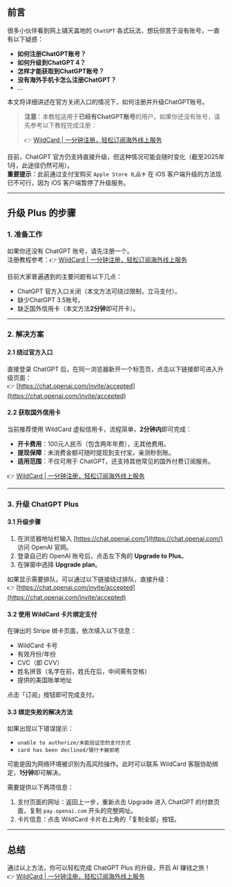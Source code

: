 ## 前言

很多小伙伴看到网上铺天盖地的 `ChatGPT` 各式玩法，想玩但苦于没有账号，一直有以下疑惑：

- **如何注册ChatGPT账号？**
- **如何升级到ChatGPT 4？**
- **怎样才能获取到ChatGPT账号？**
- **没有海外手机卡怎么注册ChatGPT？**
- …

本文将详细讲述在官方关闭入口的情况下，如何注册并升级ChatGPT账号。

> **注意**：本教程适用于**已经有ChatGPT账号**的用户。如果你还没有账号，请先参考以下教程完成注册：
>
> 👉 [WildCard | 一分钟注册，轻松订阅海外线上服务](https://bit.ly/bewildcard)

目前，ChatGPT 官方仍支持直接升级，但这种情况可能会随时变化（截至2025年1月，此途径仍然可用）。  
**重要提示**：此前通过支付宝购买 `Apple Store 礼品卡` 在 iOS 客户端升级的方法现已不可行，因为 iOS 客户端暂停了升级服务。

---

## 升级 Plus 的步骤

### 1. 准备工作

如果你还没有 ChatGPT 账号，请先注册一个。  
注册教程参考：👉 [WildCard | 一分钟注册，轻松订阅海外线上服务](https://bit.ly/bewildcard)

目前大家普遍遇到的主要问题有以下几点：

- ChatGPT 官方入口关闭（本文方法可绕过限制，立马支付）。
- 缺少ChatGPT 3.5账号。
- 缺乏国外信用卡（本文方法**2分钟**即可开卡）。

---

### 2. 解决方案

#### 2.1 绕过官方入口

直接登录 ChatGPT 后，在同一浏览器新开一个标签页，点击以下链接即可进入升级页面：  
👉 [https://chat.openai.com/invite/accepted](https://chat.openai.com/invite/accepted)

#### 2.2 获取国外信用卡

当前推荐使用 WildCard 虚拟信用卡，流程简单，**2分钟内**即可完成：

- **开卡费用**：100元人民币（包含两年年费），无其他费用。
- **提现保障**：未消费金额可随时提现到支付宝，亲测秒到账。
- **适用范围**：不仅可用于 ChatGPT，还支持其他常见的国外付费订阅服务。

👉 [WildCard | 一分钟注册，轻松订阅海外线上服务](https://bit.ly/bewildcard)

---

### 3. 升级 ChatGPT Plus

#### 3.1 升级步骤

1. 在浏览器地址栏输入 [https://chat.openai.com/](https://chat.openai.com/) 访问 OpenAI 官网。
2. 登录自己的 OpenAI 账号后，点击左下角的 **Upgrade to Plus**。
3. 在弹窗中选择 **Upgrade plan**。

如果显示需要排队，可以通过以下链接绕过排队，直接升级：  
👉 [https://chat.openai.com/invite/accepted](https://chat.openai.com/invite/accepted)

#### 3.2 使用 WildCard 卡片绑定支付

在弹出的 Stripe 绑卡页面，依次填入以下信息：

- WildCard 卡号
- 有效月份/年份
- CVC（即 CVV）
- 姓名拼音（名字在前，姓氏在后，中间需有空格）
- 提供的美国账单地址

点击「订阅」按钮即可完成支付。

#### 3.3 绑定失败的解决方法

如果出现以下错误提示：

- `unable to authorize/未能验证您的支付方式`
- `card has been declined/银行卡被拒绝`

可能是因为网络环境被识别为高风险操作。此时可以联系 WildCard 客服协助绑定，**1分钟**即可解决。

需要提供以下两项信息：

1. 支付页面的网址：返回上一步，重新点击 Upgrade 进入 ChatGPT 的付款页面，复制 `pay.openai.com` 开头的完整网址。
2. 卡片信息：点击 WildCard 卡片右上角的「复制全部」按钮。

---

## 总结

通过以上方法，你可以轻松完成 ChatGPT Plus 的升级，开启 AI 赚钱之旅！  
👉 [WildCard | 一分钟注册，轻松订阅海外线上服务](https://bit.ly/bewildcard)
